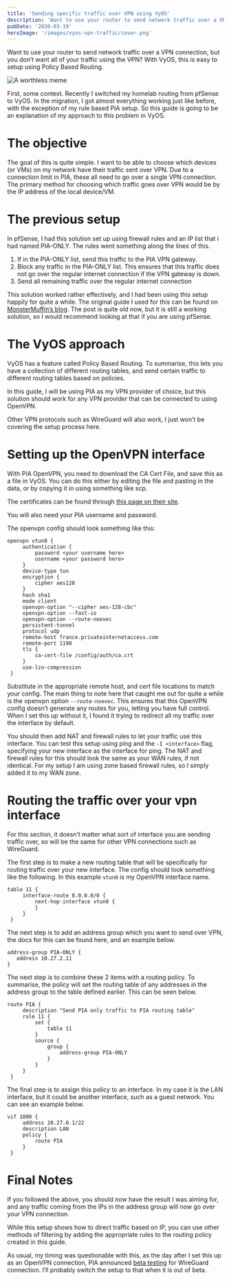 ```yaml
---
title: 'Sending specific traffic over VPN using VyOS'
description: 'Want to use your router to send network traffic over a VPN connection, but you don’t want all of your traffic using the VPN? With VyOS, this is easy to setup using Policy Based Routing.'
pubDate: '2020-03-19'
heroImage: '/images/vyos-vpn-traffic/cover.png'
---
```


Want to use your router to send network traffic over a VPN connection, but you don’t want all of your traffic using the VPN? With VyOS, this is easy to setup using Policy Based Routing.

![A worthless meme](/images/vyos-vpn-traffic/cover.png)

First, some context. Recently I switched my homelab routing from pfSense to VyOS. In the migration, I got almost everything working just like before, with the exception of my rule based PIA setup. So this guide is going to be an explanation of my approach to this problem in VyOS.

# The objective

The goal of this is quite simple. I want to be able to choose which devices (or VMs) on my network have their traffic sent over VPN. Due to a connection limit in PIA, these all need to go over a single VPN connection. The primary method for choosing which traffic goes over VPN would be by the IP address of the local device/VM.

# The previous setup

In pfSense, I had this solution set up using firewall rules and an IP list that i had named PIA-ONLY. The rules went something along the lines of this.

1. If in the PIA-ONLY list, send this traffic to the PIA VPN gateway.
2. Block any traffic in the PIA-ONLY list. This ensures that this traffic does not go over the regular internet connection if the VPN gateway is down.
3. Send all remaining traffic over the regular internet connection

This solution worked rather effectively, and I had been using this setup happily for quite a while. The original guide I used for this can be found on [MonsterMuffin’s blog](https://blog.monstermuffin.org/tunneling-specific-traffic-over-a-vpn-with-pfsense/). The post is quite old now, but it is still a working solution, so I would recommend looking at that if you are using pfSense.

# The VyOS approach

VyOS has a feature called Policy Based Routing. To summarise, this lets you have a collection of different routing tables, and send certain traffic to different routing tables based on policies.

In this guide, I will be using PIA as my VPN provider of choice, but this solution should work for any VPN provider that can be connected to using OpenVPN. 

Other VPN protocols such as WireGuard will also work, I just won’t be covering the setup process here.

# Setting up the OpenVPN interface

With PIA OpenVPN, you need to download the CA Cert File, and save this as a file in VyOS. You can do this either by editing the file and pasting in the data, or by copying it in using something like scp.

The certificates can be found through [this page on their site](https://www.privateinternetaccess.com/pages/client-support/).

You will also need your PIA username and password.

The openvpn config should look something like this:

```
openvpn vtun0 {
     authentication {
         password <your username here>
         username <your password here>
     }
     device-type tun
     encryption {
         cipher aes128
     }
     hash sha1
     mode client
     openvpn-option "--cipher aes-128-cbc"
     openvpn-option --fast-io
     openvpn-option --route-noexec
     persistent-tunnel
     protocol udp
     remote-host france.privateinternetaccess.com
     remote-port 1198
     tls {
         ca-cert-file /config/auth/ca.crt
     }
     use-lzo-compression
 }
```

Substitute in the appropriate remote host, and cert file locations to match your config.
The main thing to note here that caught me out for quite a while is the openvpn option `--route-noexec`. This ensures that this OpenVPN config doesn’t generate any routes for you, letting you have full control. When I set this up without it, I found it trying to redirect all my traffic over the interface by default.

You should then add NAT and firewall rules to let your traffic use this interface. You can test this setup using ping and the `-I <interface>` flag, specifying your new interface as the interface for ping. The NAT and firewall rules for this should look the same as your WAN rules, if not identical. For my setup I am using zone based firewall rules, so I simply added it to my WAN zone.

# Routing the traffic over your vpn interface
For this section, it doesn’t matter what sort of interface you are sending traffic over, so will be the same for other VPN connections such as WireGuard.

The first step is to make a new routing table that will be specifically for routing traffic over your new interface. The config should look something like the following. In this example `vtun0` is my OpenVPN interface name.

```
table 11 {
     interface-route 0.0.0.0/0 {
         next-hop-interface vtun0 {
         }
     }
 }
```

The next step is to add an address group which you want to send over VPN, the docs for this can be found here, and an example below.

```
address-group PIA-ONLY {
   address 10.27.2.11
}
```

The next step is to combine these 2 items with a routing policy. To summarise, the policy will set the routing table of any addresses in the address group to the table defined earlier. This can be seen below.

```
route PIA {
     description "Send PIA only traffic to PIA routing table"
     rule 11 {
         set {
             table 11
         }
         source {
             group {
                 address-group PIA-ONLY
             }
         }
     }
 }
```

The final step is to assign this policy to an interface. In my case it is the LAN interface, but it could be another interface, such as a guest network. You can see an example below.

```
vif 1000 {
     address 10.27.0.1/22
     description LAN
     policy {
         route PIA
     }
 }
```

# Final Notes
If you followed the above, you should now have the result I was aiming for, and any traffic coming from the IPs in the address group will now go over your VPN connection.

While this setup shows how to direct traffic based on IP, you can use other methods of filtering by adding the appropriate rules to the routing policy created in this guide.

As usual, my timing was questionable with this, as the day after I set this up as an OpenVPN connection, PIA announced [beta testing](https://www.privateinternetaccess.com/blog/private-internet-access-announces-wireguard-vpn-beta/) for WireGuard connection. I’ll probably switch the setup to that when it is out of beta.

